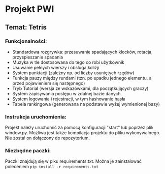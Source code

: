 # Projekt PWI

## Temat: Tetris

### Funkcjonalności:
* Standardowa rozgrywka: przesuwanie spadających klocków, rotacja, przyspieszanie spadania
* Muzyka w tle dostosowana do tego co robi użytkownik
* Usuwanie pełnych wierszy i obsługa kolizji
* System punktacji (zależny np. od liczby usuniętych rzędów)
* Funkcja pauzy między rundami (tzn. po upadku jednego elementu, a przed pojawieniem się następnego)
* Tryb Tutorial (wersja ze wskazówkami, dla początkujących graczy)
* System zapisywania postępu w zdalnej bazie danych
* System logowania i rejestracji, w tym hashowanie hasła
* Tabela rankingowa (generowana na podstawie wyżej wymienionej bazy)

### Instrukcja uruchomienia:
Projekt należy uruchomić za pomocą konfiguracji "start" lub poprzez plik window.py. Możliwa jest także kompilacja projektu do pliku wykonywalnego. Nie został on dołączony do repozytorium.

### Niezbędne paczki:
Paczki znajdują się w plku requirements.txt. Można je zainstalować poleceniem `pip install -r requirements.txt`
